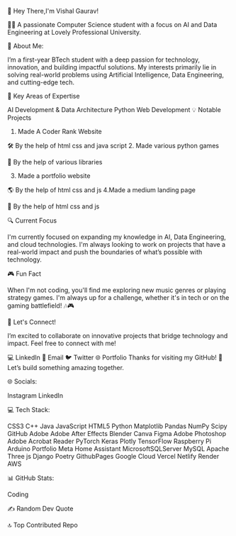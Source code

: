 👋 Hey There,I'm Vishal Gaurav!

👨‍💻 A passionate Computer Science student with a focus on AI and Data Engineering at Lovely Professional University.

💫 About Me:

I’m a first-year BTech student with a deep passion for technology, innovation, and building impactful solutions. My interests primarily lie in solving real-world problems using Artificial Intelligence, Data Engineering, and cutting-edge tech.

🔧 Key Areas of Expertise

AI Development & Data Architecture
Python
Web Development
💡 Notable Projects

1. Made A Coder Rank Website

🛠 By the help of html css and java script
2. Made various python games

🔐 By the help of various libraries

3. Made a portfolio website

🌎 By the help of html css and js
4.Made a medium landing page

🏥  By the help of html css and js




🔍 Current Focus

I'm currently focused on expanding my knowledge in AI, Data Engineering, and cloud technologies. I'm always looking to work on projects that have a real-world impact and push the boundaries of what’s possible with technology.

🎮 Fun Fact

When I'm not coding, you'll find me exploring new music genres or playing strategy games. I'm always up for a challenge, whether it's in tech or on the gaming battlefield! 🎶🎮

🤝 Let's Connect!

I’m excited to collaborate on innovative projects that bridge technology and impact. Feel free to connect with me!

💻 LinkedIn
📧 Email
🐦 Twitter
🌐 Portfolio
Thanks for visiting my GitHub! 🚀 Let’s build something amazing together.

🌐 Socials:

Instagram LinkedIn

💻 Tech Stack:

CSS3 C++ Java JavaScript HTML5 Python Matplotlib Pandas NumPy Scipy GitHub Adobe Adobe After Effects Blender Canva Figma Adobe Photoshop Adobe Acrobat Reader PyTorch Keras Plotly TensorFlow Raspberry Pi Arduino Portfolio Meta Home Assistant MicrosoftSQLServer MySQL Apache Three js Django Poetry GithubPages Google Cloud Vercel Netlify Render AWS

📊 GitHub Stats:

 Coding




✍️ Random Dev Quote



🔝 Top Contributed Repo

